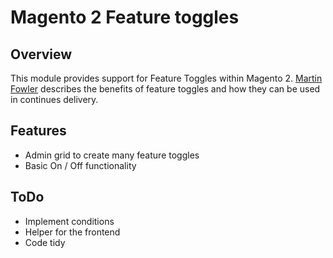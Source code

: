 # Magento 2 Feature toggles

## Overview
This module provides support for Feature Toggles within Magento 2. [Martin Fowler](http://martinfowler.com/bliki/FeatureToggle.html) 
describes the benefits of feature toggles and how they can be used in continues delivery.

## Features
- Admin grid to create many feature toggles
- Basic On / Off functionality

## ToDo
- Implement conditions
- Helper for the frontend
- Code tidy
